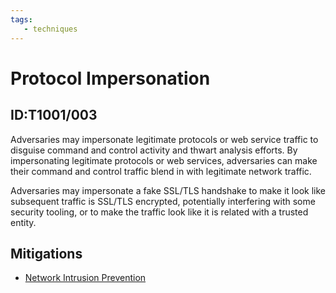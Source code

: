 ```yaml
---
tags:
   - techniques
---
```

# Protocol Impersonation
## ID:T1001/003
Adversaries may impersonate legitimate protocols or web service traffic to disguise command and control activity and thwart analysis efforts. By impersonating legitimate protocols or web services, adversaries can make their command and control traffic blend in with legitimate network traffic.  

Adversaries may impersonate a fake SSL/TLS handshake to make it look like subsequent traffic is SSL/TLS encrypted, potentially interfering with some security tooling, or to make the traffic look like it is related with a trusted entity. 
## Mitigations
* [Network Intrusion Prevention](mitigations/M1031)
